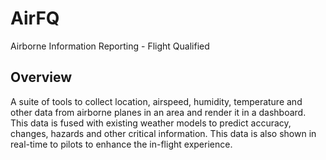 # AirFQ
Airborne Information Reporting - Flight Qualified

## Overview

A suite of tools to collect location, airspeed, humidity, temperature and other data from airborne planes in an area and render it in a dashboard. This data is fused with existing weather models to predict accuracy, changes, hazards and other critical information. This data is also shown in real-time to pilots to enhance the in-flight experience.